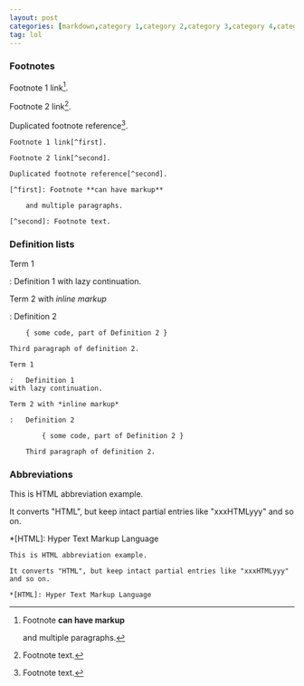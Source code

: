 ```yaml
---
layout: post
categories: [markdown,category 1,category 2,category 3,category 4,category 5,category 6,category 7,category 8,category 9,category 0]
tag: lol
---
```




### Footnotes

Footnote 1 link[^first].

Footnote 2 link[^second].

Duplicated footnote reference[^second].

[^first]: Footnote **can have markup**

    and multiple paragraphs.

[^second]: Footnote text.

```
Footnote 1 link[^first].

Footnote 2 link[^second].

Duplicated footnote reference[^second].

[^first]: Footnote **can have markup**

    and multiple paragraphs.

[^second]: Footnote text.
```


### Definition lists

Term 1

:   Definition 1
with lazy continuation.

Term 2 with *inline markup*

:   Definition 2

        { some code, part of Definition 2 }

    Third paragraph of definition 2.

```
Term 1

:   Definition 1
with lazy continuation.

Term 2 with *inline markup*

:   Definition 2

        { some code, part of Definition 2 }

    Third paragraph of definition 2.
```


### Abbreviations

This is HTML abbreviation example.

It converts "HTML", but keep intact partial entries like "xxxHTMLyyy" and so on.

*[HTML]: Hyper Text Markup Language

```
This is HTML abbreviation example.

It converts "HTML", but keep intact partial entries like "xxxHTMLyyy" and so on.

*[HTML]: Hyper Text Markup Language
```
